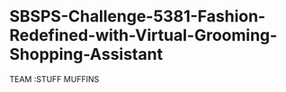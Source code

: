 # SBSPS-Challenge-5381-Fashion-Redefined-with-Virtual-Grooming-Shopping-Assistant
TEAM :STUFF MUFFINS
